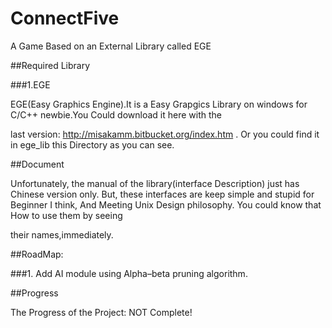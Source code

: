 ﻿ConnectFive
===========

A Game Based on an External Library called EGE

##Required Library

###1.EGE

EGE(Easy Graphics Engine).It is a Easy Grapgics Library on windows for C/C++ newbie.You Could download it here with the 

last version: http://misakamm.bitbucket.org/index.htm . Or you could find it in ege_lib this Directory as you can see. 



##Document

Unfortunately, the manual of the library(interface Description) just has Chinese version only. But, these interfaces are keep 
simple and stupid for Beginner I think, And Meeting Unix Design philosophy. You could know that How to use them by seeing 

their names,immediately.

##RoadMap:

###1. Add AI module using Alpha–beta pruning algorithm.

##Progress

The Progress of the Project: NOT Complete!
